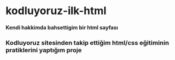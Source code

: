 # kodluyoruz-ilk-html
#### Kendi hakkimda bahsettigim bir html sayfası
### Kodluyoruz sitesinden takip ettiğim html/css eğitiminin pratiklerini yaptığım proje